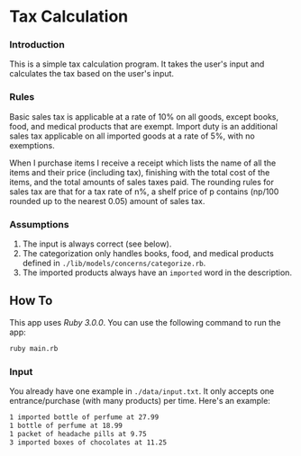 # Tax Calculation

### Introduction
This is a simple tax calculation program. It takes the user's input and calculates the tax based on the user's input.

### Rules
Basic sales tax is applicable at a rate of 10% on all goods, except books, food, and medical products that are exempt. Import duty is an additional sales tax applicable on all imported goods at a rate of 5%, with no exemptions.

When I purchase items I receive a receipt which lists the name of all the items and their price (including tax), finishing with the total cost of the items, and the total amounts of sales taxes paid. The rounding rules for sales tax are that for a tax rate of n%, a shelf price of p contains (np/100 rounded up to the nearest 0.05) amount of sales tax.

### Assumptions
1. The input is always correct (see below).
2. The categorization only handles books, food, and medical products defined in `./lib/models/concerns/categorize.rb`.
3. The imported products always have an `imported` word in the description.

## How To

This app uses *Ruby 3.0.0*. You can use the following command to run the app:

```bash
ruby main.rb
```

### Input
You already have one example in `./data/input.txt`.
It only accepts one entrance/purchase (with many products) per time. Here's an example:

```txt
1 imported bottle of perfume at 27.99
1 bottle of perfume at 18.99
1 packet of headache pills at 9.75
3 imported boxes of chocolates at 11.25
```
